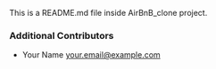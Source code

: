 This is a README.md file inside AirBnB_clone project.
### Additional Contributors
- Your Name <your.email@example.com>
